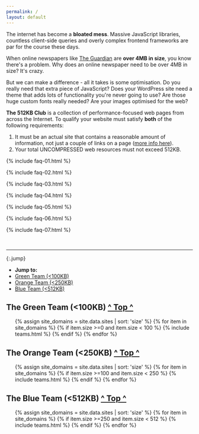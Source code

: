 ```yaml
---
permalink: /
layout: default
---
```

The internet has become a <b>bloated mess</b>. Massive JavaScript libraries, countless client-side queries and overly complex frontend frameworks are par for the course these days.

When online newspapers like [The Guardian](https://www.theguardian.com/uk) are **over 4MB in size**, you know there's a problem. Why does an online newspaper need to be over 4MB in size? It's crazy.

But we can make a difference - all it takes is some optimisation. Do you really need that extra piece of JavaScript? Does your WordPress site need a theme that adds lots of functionality you're never going to use? Are those huge custom fonts really needed? Are your images optimised for the web?

**The 512KB Club** is a collection of performance-focused web pages from across the Internet. To qualify your website must satisfy **both** of the following requirements:

1. It must be an actual site that contains a reasonable amount of information, not just a couple of links on a page ([more info here](#lightweight-notice)).
2. Your total UNCOMPRESSED web resources must not exceed 512KB.


{% include faq-01.html %}

{% include faq-02.html %}

{% include faq-03.html %}

{% include faq-04.html %}

{% include faq-05.html %}

{% include faq-06.html %}

{% include faq-07.html %}

<br>
<hr>

{:.jump}
* **Jump to:**
* [Green Team (<100KB)](#100)
* [Orange Team (<250KB)](#250)
* [Blue Team (<512KB)](#512)

<h2 id="100">The Green Team (<100KB) <span class="small"><a href="#top">^ Top ^</a></span></h2>
<ul class="green">
    {% assign site_domains = site.data.sites | sort: 'size' %}
    {% for item in site_domains %}
        {% if item.size >=0 and item.size < 100 %}
            {% include teams.html %}
        {% endif %}
    {% endfor %}
</ul>

<h2 id="250">The Orange Team (<250KB) <span class="small"><a href="#top">^ Top ^</a></span></h2>
<ul class="orange">
    {% assign site_domains = site.data.sites | sort: 'size' %}
    {% for item in site_domains %}
        {% if item.size >=100 and item.size < 250 %}
            {% include teams.html %}
        {% endif %}
    {% endfor %}
</ul>

<h2 id="512">The Blue Team (<512KB) <span class="small"><a href="#top">^ Top ^</a></span></h2>
<ul class="blue">
    {% assign site_domains = site.data.sites | sort: 'size' %}
    {% for item in site_domains %}
        {% if item.size >=250 and item.size < 512 %}
            {% include teams.html %}
        {% endif %}
    {% endfor %}
</ul>
